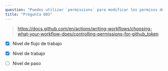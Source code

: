```yaml
---
question: "Puedes utilizar `permissions` para modificar los permisos de `GITHUB_TOKEN` en: (Selecciona dos.)"
title: "Pregunta 003"
---
```



> https://docs.github.com/en/actions/writing-workflows/choosing-what-your-workflow-does/controlling-permissions-for-github_token
- [x] Nivel de flujo de trabajo
- [x] Nivel de trabajo
- [ ] Nivel de paso

